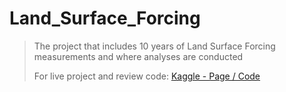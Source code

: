 # Land_Surface_Forcing
> The project that includes 10 years of Land Surface Forcing measurements and where analyses are conducted
>
> For live project and review code:
[Kaggle - Page / Code](https://www.kaggle.com/embed/brsdincer/land-surface-forcing-analysis-examination?kernelSessionId=137567605)
